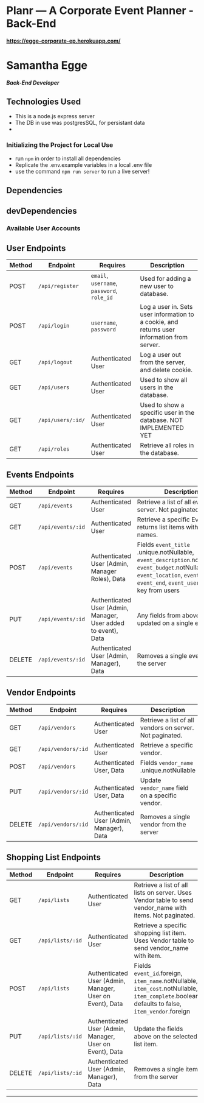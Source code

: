 # Planr — A Corporate Event Planner - Back-End

#### https://egge-corporate-ep.herokuapp.com/

<!-- ![Tech Xchange](https://i.imgur.com/q4wJuO0.png) -->

# Samantha Egge

##### Back-End Developer

## Technologies Used
- This is a node.js express server
- The DB in use was postgresSQL, for persistant data
- 

### Initializing the Project for Local Use

- run `npm` in order to install all dependencies
- Replicate the .env.example variables in a local .env file
- use the command `npm run server` to run a live server!

## Dependencies

## devDependencies

### Available User Accounts

## User Endpoints

| Method | Endpoint               | Requires                        | Description                                                             |
| ------ | ---------------------- | ------------------------------- | ----------------------------------------------------------------------- |
| POST   | `/api/register`  | `email`, `username`, `password`, `role_id` | Used for adding a new user to database.                                 |
| POST   | `/api/login`     | `username`, `password`          | Log a user in. Sets user information to a cookie, and returns user information from server. |
| GET   | `/api/logout`     | Authenticated User          | Log a user out from the server, and delete cookie. |
| GET    | `/api/users`           | Authenticated User                | Used to show all users in the database.                                 |
| GET    | `/api/users/:id/`      | Authenticated User                | Used to show a specific user in the database.       NOT IMPLEMENTED YET   |
| GET    | `/api/roles`            | Authenticated User                | Retrieve all roles in the database.                                      |


## Events Endpoints

| Method | Endpoint               | Requires                        | Description                                                             |
| ------ | ---------------------- | ------------------------------- | ----------------------------------------------------------------------- |
| GET    | `/api/events`       | Authenticated User                | Retrieve a list of all events on server. Not paginated.                  |
| GET    | `/api/events/:id`       | Authenticated User                | Retrieve a specific Event. Also returns list items with vendor names.                  |
| POST   | `/api/events`           | Authenticated User (Admin, Manager Roles), Data          | Fields `event_title` .unique.notNullable, `event_description`.notNullable, `event_budget`.notNullable, `event_location`, `event_start`, `event_end`, `event_users`.foreign key from users |
| PUT    | `/api/events/:id`        | Authenticated User (Admin, Manager, User added to event), Data          | Any fields from above can be updated on a single event.                                 |
| DELETE    | `/api/events/:id`        | Authenticated User (Admin, Manager), Data          | Removes a single event from the server               |


## Vendor Endpoints

| Method | Endpoint               | Requires                        | Description                                                             |
| ------ | ---------------------- | ------------------------------- | ----------------------------------------------------------------------- |
| GET    | `/api/vendors`       | Authenticated User                | Retrieve a list of all vendors on server. Not paginated.                  |
| GET    | `/api/vendors/:id`       | Authenticated User                | Retrieve a specific vendor.                  |
| POST   | `/api/vendors`           | Authenticated User, Data          | Fields `vendor_name` .unique.notNullable |
| PUT    | `/api/vendors/:id`        | Authenticated User, Data          | Update `vendor_name` field on a specific vendor.               |
| DELETE    | `/api/vendors/:id`        | Authenticated User (Admin, Manager), Data          | Removes a single vendor from the server               |


## Shopping List Endpoints

| Method | Endpoint               | Requires                        | Description                                                             |
| ------ | ---------------------- | ------------------------------- | ----------------------------------------------------------------------- |
| GET    | `/api/lists`       | Authenticated User                | Retrieve a list of all lists on server. Uses Vendor table to send vendor_name with items. Not paginated.                  |
| GET    | `/api/lists/:id`       | Authenticated User                | Retrieve a specific shopping list item. Uses Vendor table to send vendor_name with item.                  |
| POST   | `/api/lists`           | Authenticated User (Admin, Manager, User on Event), Data          | Fields `event_id`.foreign, `item_name`.notNullable, `item_cost`.notNullable, `item_complete`.boolean defaults to false, `item_vendor`.foreign |
| PUT    | `/api/lists/:id`        | Authenticated User (Admin, Manager, User on Event), Data          | Update the fields above on the selected list item.               |
| DELETE    | `/api/lists/:id`        | Authenticated User (Admin, Manager), Data          | Removes a single item from the server               |
---

